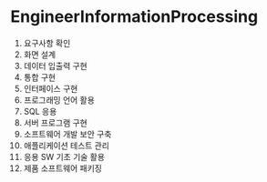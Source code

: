 # EngineerInformationProcessing

1) 요구사항 확인
2) 화면 설계
3) 데이터 입출력 구현
4) 통합 구현
5) 인터페이스 구현
6) 프로그래밍 언어 활용
7) SQL 응용
8) 서버 프로그램 구현
9) 소프트웨어 개발 보안 구축
10) 애플리케이션 테스트 관리
11) 응용 SW 기초 기술 활용
12) 제품 소프트웨어 패키징

